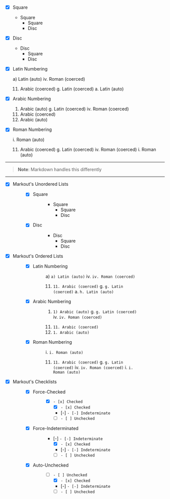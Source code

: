 ﻿- [x] Square

  - Square
    - Square
    * Disc

- [x] Disc

  - Disc
    - Square
    * Disc

- [x] Latin Numbering

  a) Latin (auto)
  iv. Roman (coerced)

  11. Arabic (coerced)
      g. Latin (coerced)
      a. Latin (auto)

- [x] Arabic Numbering

  1. Arabic (auto)
     g. Latin (coerced)
     iv. Roman (coerced)

  11) Arabic (coerced)
  1) Arabic (auto)

- [x] Roman Numbering

  i. Roman (auto)

  11. Arabic (coerced)
      g. Latin (coerced)
      iv. Roman (coerced)
      i. Roman (auto)

---

> **Note**: Markdown handles this differently

---

- [x] Markout's Unordered Lists <figure columns:=20em>

  - [x] Square <figure class=ul font-size:=90%>

    - Square
      - Square
      * Disc

  - [x] Disc <figure class=ul font-size:=90%>

    - Disc
      - Square
      * Disc

- [x] Markout's Ordered Lists <figure columns:=20em>

  - [x] Latin Numbering <figure class=ol font-size:=90%>

    a) `a) Latin (auto)`
    iv. `iv. Roman (coerced)`

    11. `11. Arabic (coerced)`
        g. `g. Latin (coerced)`
        a. `h. Latin (auto)`

  - [x] Arabic Numbering <figure class=ol font-size:=90%>

    1. `1) Arabic (auto)`
       g. `g. Latin (coerced)`
       iv. `iv. Roman (coerced)`

    11) `11. Arabic (coerced)`
    1)  `1. Arabic (auto)`

  - [x] Roman Numbering <figure class=ol font-size:=90%>

    i. `i. Roman (auto)`

    11. `11. Arabic (coerced)`
        g. `g. Latin (coerced)`
        iv. `iv. Roman (coerced)`
        i. `i. Roman (auto)`

- [x] Markout's Checklists <figure columns:=20em>

  - [x] Force-Checked <figure class=ul font-size:=90%>

    - [x] `- [x] Checked`
      - [x] `- [x] Checked`
      - [-] `- [-] Indeterminate`
      - [ ] `- [ ] Unchecked`

  - [x] Force-Indeterminated <figure class=ul font-size:=90%>

    - [-] `- [-] Indeterminate`
      - [x] `- [x] Checked`
      - [-] `- [-] Indeterminate`
      - [ ] `- [ ] Unchecked`

  - [x] Auto-Unchecked <figure class=ul font-size:=90%>

    - [ ] `- [ ] Unchecked`
      - [x] `- [x] Checked`
      - [-] `- [-] Indeterminate`
      - [ ] `- [ ] Unchecked`
